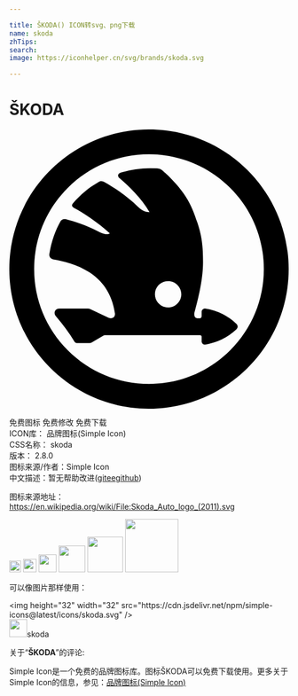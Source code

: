 ```yaml
---

title: ŠKODA() ICON转svg、png下载
name: skoda
zhTips: 
search: 
image: https://iconhelper.cn/svg/brands/skoda.svg

---
```


# ŠKODA  <small style="font-size: 60%;font-weight: 100"></small>

<div id="svg" class="svg-wrap">
<svg role="img" viewBox="0 0 24 24" xmlns="http://www.w3.org/2000/svg"><title>ŠKODA icon</title><path d="M11.9587 0C5.332.023-.0228 5.4147.0001 12.0416.0229 18.6685 5.4146 24.0229 12.0415 24c6.6268-.0228 11.9813-5.4143 11.9584-12.0412C23.9771 5.332 18.5856-.0228 11.9587.0001zm.0415 2.1343c2.6354 0 5.1128 1.0264 6.9761 2.8896C20.84 6.8873 21.8661 9.3647 21.8661 12c0 2.635-1.0262 5.1125-2.8898 6.9759-1.8633 1.8632-4.3407 2.8894-6.976 2.8894-2.6355 0-5.113-1.0262-6.9764-2.8894C3.1603 17.1125 2.1341 14.635 2.1341 12c0-2.6353 1.0262-5.1127 2.8898-6.9761 1.8633-1.8632 4.341-2.8896 6.9763-2.8896zm.1142 1.1936a8.7615 8.7615 0 0 0-2.523.3687h-.0002c-.079.0239-.1383.0563-.18.097-.0415.0405-.0642.0902-.0677.1406-.007.1009.0547.1973.143.2733h.0001c.7772.6649 1.8207 1.6606 2.5574 2.8952-.413.0084-.739-.2201-1.0197-.4892h-.0002c-.9956-.9475-2.0316-1.6227-2.8543-2.0848-.1488-.0832-.3106-.1218-.467-.032l-.0002.0002c-.9073.5276-1.5223 1.0269-2.2427 1.8623-.0675.0784-.0848.1612-.06.2292.0249.068.0834.1165.1487.1512.7708.4087 1.9748 1.1835 3.086 2.1856-.0976.063-.2136.0912-.3677.0694-.1777-.0252-.3974-.1082-.6588-.2452h-.0002c-1.0182-.535-1.9967-.8426-2.7428-1.0347-.1735-.0445-.3665.0051-.4594.1663-.4796.8333-.8098 1.828-.966 2.837v.0003c-.033.215.1155.4078.3286.445.8651.1514 2.0661.4305 3.1122 1.1123 1.046.6818 1.9382 1.7635 2.1934 3.533.02.1418-.0343.2725-.1335.3483-.0994.076-.2443.1003-.4196.018-.5214-.2443-1.0423-.488-1.5631-.7324v-.0002h-.0002c-.0574-.0265-.1244-.0508-.1945-.0508H4.3061c-.1881 0-.3296.0926-.388.2247-.0582.1321-.0322.2995.0902.4397.5892.6785 1.1295 1.4106 1.5915 2.1862.0457.077.115.116.2045.116h1.0725a.42.42 0 0 0 .2201-.0601c.337-.1977.674-.3948 1.0119-.5923h.0002l.0002-.0002c.0518-.031.103-.0306.1764-.0306h8.0845c.0452 0 .0842.0146.1111.0382.027.0235.0432.0552.0432.0981v.3978c0 .17.1533.3002.321.2742h.0002a5.0752 5.0752 0 0 0 2.6729-1.3127.3163.3163 0 0 0 0-.462 5.0725 5.0725 0 0 0-2.673-1.313h-.0001c-.1678-.026-.321.1046-.321.2745v.3637c0 .0433-.0179.0933-.0462.1298-.0284.0366-.0644.0586-.1027.0586-.0794 0-.1576.002-.2352 0h-.0006c-.1224-.002-.187-.072-.2237-.173-.0367-.1009-.0357-.2311-.0102-.323.5962-2.138.7426-3.4376.7356-4.3853-.0074-1.003-.033-2.009-.4867-3.337-.435-1.2713-.8395-2.5304-2.9465-4.4383-.1484-.1335-.3048-.2013-.5048-.2158a7.9719 7.9719 0 0 0-.589-.0218zm1.5278 9.7045c.6249 0 1.1322.5073 1.1322 1.1322 0 .6236-.5073 1.1312-1.1322 1.1312-.6246 0-1.1308-.5076-1.1308-1.1312 0-.6248.5063-1.1322 1.1308-1.1322z"/></svg>
</div>
<detail full-name='skoda'></detail>

<div class="detail-page">
<p>
<span><span class="badge-success badge">免费图标</span> <span class="badge-success badge">免费修改</span>  <span class="badge-success badge">免费下载</span> </span>
<br/>
<span>
ICON库：
<span class="badge-secondary badge">品牌图标(Simple Icon)</span> 
</span>
<br/>
<span>
CSS名称：
<span class="badge-secondary badge">skoda</span> 
</span>

<br/>
<span>
版本：
<span class="badge-secondary badge">2.8.0</span> 
</span>
<br/>
<span>图标来源/作者：<span class="badge-light badge">Simple Icon</span></span> 
<br/>
<span class="zh-detail">中文描述：暂无<span class="help-link"><span>帮助改进</span>(<a href="https://gitee.com/liuwave/icon-helper/edit/master/json/brands/skoda.json" target="_blank" rel="noopener noreferrer">gitee</a><a href="https://github.com/liuwave/icon-helper/edit/master/json/brands/skoda.json" target="_blank" rel="noopener noreferrer">github</a></span>)</span><br/>
</p>
</div><div class="description description alert alert-light"><p>图标来源地址：<a href="https://en.wikipedia.org/wiki/File:Skoda_Auto_logo_(2011).svg" target="_blank" rel="noopener noreferrer">https://en.wikipedia.org/wiki/File:Skoda_Auto_logo_(2011).svg</a></p></div>
<div class="alert alert-dark">
<img height="21" width="21" src="https://cdn.jsdelivr.net/npm/simple-icons@latest/icons/skoda.svg" />
<img height="24" width="24" src="https://cdn.jsdelivr.net/npm/simple-icons@latest/icons/skoda.svg" />
<img height="32" width="32" src="https://cdn.jsdelivr.net/npm/simple-icons@latest/icons/skoda.svg" />
<img height="48" width="48" src="https://cdn.jsdelivr.net/npm/simple-icons@latest/icons/skoda.svg" />
<img height="64" width="64" src="https://cdn.jsdelivr.net/npm/simple-icons@latest/icons/skoda.svg" />
<img height="96" width="96" src="https://cdn.jsdelivr.net/npm/simple-icons@latest/icons/skoda.svg" />

</div>
<div>
  <p>可以像图片那样使用：    
  </p>
  <div class="alert alert-primary" style="font-size: 14px">
    &lt;img height="32" width="32" src="https://cdn.jsdelivr.net/npm/simple-icons@latest/icons/skoda.svg" /&gt;
    <copy-btn content='<img height="32" width="32" src="https://cdn.jsdelivr.net/npm/simple-icons@latest/icons/skoda.svg" />'></copy-btn>
  </div>
  <div class="alert alert-secondary">
    <img height="32" width="32" src="https://cdn.jsdelivr.net/npm/simple-icons@latest/icons/skoda.svg" />skoda
    <copy-btn content="skoda" btn-title="复制图标名称"></copy-btn>
  </div>
</div>
<div class="icon-detail__container">
<p>关于“<b>ŠKODA</b>”的评论:</p>
</div>
<Vssue title="关于“ŠKODA”的评论" />
<div><p>Simple Icon是一个免费的品牌图标库。图标ŠKODA可以免费下载使用。更多关于  Simple Icon的信息，参见：<a target="_blank" href="https://iconhelper.cn/brands.html">品牌图标(Simple Icon)</a>
</p></div>
